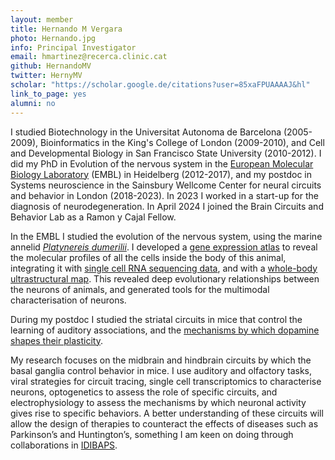 ```yaml
---
layout: member
title: Hernando M Vergara
photo: Hernando.jpg
info: Principal Investigator
email: hmartinez@recerca.clinic.cat
github: HernandoMV
twitter: HernyMV
scholar: "https://scholar.google.de/citations?user=85xaFPUAAAAJ&hl"
link_to_page: yes
alumni: no
---
```

I studied Biotechnology in the Universitat Autonoma de Barcelona (2005-2009), Bioinformatics in the King's College of London (2009-2010), and Cell and Developmental Biology in San Francisco State University (2010-2012). I did my PhD in Evolution of the nervous system in the [European Molecular Biology Laboratory](https://www.embl.org/sites/heidelberg) (EMBL) in Heidelberg (2012-2017), and my postdoc in Systems neuroscience in the Sainsbury Wellcome Center for neural circuits and behavior in London (2018-2023). In 2023 I worked in a start-up for the diagnosis of neurodegeneration. In April 2024 I joined the Brain Circuits and Behavior Lab as a Ramon y Cajal Fellow.

In the EMBL I studied the evolution of the nervous system, using the marine annelid [*Platynereis dumerilii*](https://www.ncbi.nlm.nih.gov/pmc/articles/PMC8477482). I developed a [gene expression atlas](https://www.pnas.org/doi/10.1073/pnas.1610602114) to reveal the molecular profiles of all the cells inside the body of this animal, integrating it with [single cell RNA sequencing data](https://academic.oup.com/mbe/article/35/5/1047/4823215), and with a [whole-body ultrastructural map](https://www.sciencedirect.com/science/article/pii/S009286742100876X). This revealed deep evolutionary relationships between the neurons of animals, and generated tools for the multimodal characterisation of neurons.

During my postdoc I studied the striatal circuits in mice that control the learning of auditory associations, and the [mechanisms by which dopamine shapes their plasticity](https://www.biorxiv.org/content/10.1101/2022.09.12.507572v1).

My research focuses on the midbrain and hindbrain circuits by which the basal ganglia control behavior in mice. I use auditory and olfactory tasks, viral strategies for circuit tracing, single cell transcriptomics to characterise neurons, optogenetics to assess the role of specific circuits, and electrophysiology to assess the mechanisms by which neuronal activity gives rise to specific behaviors. A better understanding of these circuits will allow the design of therapies to counteract the effects of diseases such as Parkinson’s and Huntington’s, something I am keen on doing through collaborations in [IDIBAPS](https://www.clinicbarcelona.org/en/idibaps).
